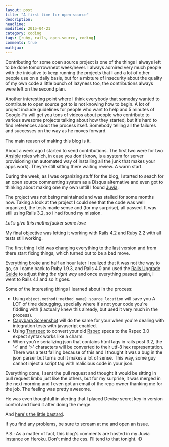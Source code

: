 ```yaml
---
layout: post
title: "A first time for open source"
description: 
headline: 
modified: 2015-04-21
category: coding
tags: [ruby, rails, open-source, coding]
comments: true
mathjax: 
---
```


Contributing for some open source project is one of the things I always left to
be done tomorrow/next week/never. I always admired very much people with the
iniciative to keep running the projects that I and a lot of other people use on
a daily basis, but for a mixture of insecurity about the quality of my own code
a little bunch of lazyness too, the contributions always were left on the second
plan.

Another interesting point where I think everybody that someday wanted to
contribute to open source got to is not knowing how to begin. A lot of project
include guidelines for people who want to help and 5 minutes of Google-Fu will
get you tons of videos about people who contribute to various awesome projects
talking about how they started, but it's hard to find references about the
process itself. Somebody telling all the failures and successes on the way as he
moves forward.

The main reason of making this blog is it.

About a week ago I started to send contributions. The first two were for two
[Ansible](http://www.ansible.com/home) roles which, in case you don't know, is a
system for server provisioning (an automated way of installing all the junk that
makes your apps work). They're still sitting there waiting review. A warm start.

During the week, as I was organizing stuff for the blog, I started to seach for
an open source commenting system as a Disqus alternative and even got to
thinking about making one my own untill I found [Juvia](https://github.com/phusion/juvia).

The project was not being maintained and was stalled for some months now. Taking
a look at the project I could see that the code was well organized, the tests
made sense and (for my surprise), all passed. It was still using Rails 3.2, so i
had found my mission.

*Let's give this motherfucker some love*

My final objective was letting it working with Rails 4.2 and Ruby 2.2 with all
tests still working.

The first thing I did was changing everything to the last version and from there
start fixing things, which turned out to be a bad move.

Everything broke and half an hour later I realized that it was not the way to
go, so I came back to Ruby 1.9.3, and Rails 4.0 and used the 
[Rails Upgrade Guide](http://edgeguides.rubyonrails.org/upgrading_ruby_on_rails.html) to
adjust thing *the right way* and once everything passed again, I went to Rails
4.1 and so it goes.

Some of the interesting things I learned about in the process:

- Using `object.method(:method_name).source_location` will save you A LOT of
  time debugging, specially where it's not your code you're fiddling with (i
  actually knew this already, but used it very much in the process).
- [Capybara Screenshot](https://github.com/mattheworiordan/capybara-screenshot)
  will do the same for your when you're dealing with integration tests with
  javascript enabled.
- Using [Transpec](http://yujinakayama.me/transpec/) to convert your old [Rspec](http://rspec.info/)
  specs to the Rspec 3.0 expect syntax works like a charm.
- When you're serializing json that contains html tags in rails post 3.2, the
  '<' and '>' characters will be converted to their utf-8 hex representation.
  There was a test failing because of this and I thought it was a bug in the json
  parser but turns out it makes a lot of sense. This way, some guy cannot inject a
  script tag with malicious code in your json.

Everything done, I sent the pull request and thought it would be sitting in pull
request limbo just like the others, but for my surprise, it was merged in the
next morning and I even got an email of the repo owner thanking me for the job.
The feeling was pretty awesome.

He was even thoughfull in alerting that I placed Devise secret key in version
control and fixed it after doing the merge.

And [here's the little bastard](https://github.com/phusion/juvia/pull/67).

If you find any problems, be sure to scream at me and open an issue.

P.S.: As a matter of fact, this blog's comments are hosted in my Juvia instance on
Heroku. Don't mind the css. I'll tend to that tonight. :D
